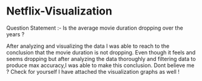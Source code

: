 # Netflix-Visualization
Question Statement :- Is the average movie duration dropping over the years ?

After analyzing and visualizing the data I was able to reach to the conclusion that the movie duration is not dropping. Even though it feels and seems dropping but after analyzing the data thoroughly and filtering data to produce max accuracy,I was able to make this conclusion. Dont believe me ? Check for yourself I have attached the visualization graphs as well !
